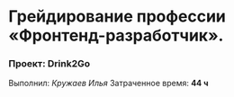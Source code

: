 # Грейдирование профессии «Фронтенд-разработчик».

### Проект: Drink2Go

Выполнил: *Кружаев Илья*
Затраченное время: __44 ч__
